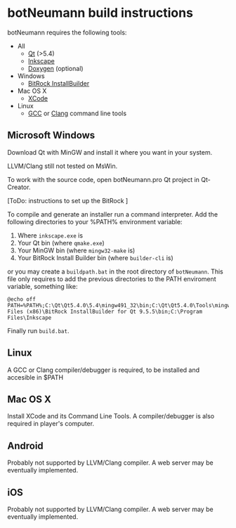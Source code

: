 # botNeumann build instructions

botNeumann requires the following tools:

* All
	* [Qt](http://www.qt.io/) (>5.4)
	* [Inkscape](https://inkscape.org/)
	* [Doxygen](http://doxygen.org) (optional)
* Windows
	* [BitRock InstallBuilder](http://bitrock.com/)
* Mac OS X
	* [XCode](https://developer.apple.com/xcode/)
* Linux
	* [GCC](https://gcc.gnu.org/) or [Clang](http://clang.llvm.org/) command line tools



## Microsoft Windows

Download Qt with MinGW and install it where you want in your system.

LLVM/Clang still not tested on MsWin.

To work with the source code, open botNeumann.pro Qt project in Qt-Creator.

[ToDo: instructions to set up the BitRock ]

To compile and generate an installer run a command interpreter. Add the following directories to your %PATH% environment variable:

1. Where `inkscape.exe` is
2. Your Qt bin (where `qmake.exe`)
3. Your MinGW bin (where `mingw32-make` is)
4. Your BitRock Install Builder bin (where `builder-cli` is)

or you may create a `buildpath.bat` in the root directory of `botNeumann`. This file only requires to add the previous directories to the PATH enviroment variable, something like:

	@echo off
	PATH=%PATH%;C:\Qt\Qt5.4.0\5.4\mingw491_32\bin;C:\Qt\Qt5.4.0\Tools\mingw491_32\bin;C:\Program Files (x86)\BitRock InstallBuilder for Qt 9.5.5\bin;C:\Program Files\Inkscape

Finally run `build.bat`.


## Linux

A GCC or Clang compiler/debugger is required, to be installed and accesible in $PATH


## Mac OS X

Install XCode and its Command Line Tools. A compiler/debugger is also required in player's computer.


## Android

Probably not supported by LLVM/Clang compiler. A web server may be eventually implemented.

## iOS

Probably not supported by LLVM/Clang compiler. A web server may be eventually implemented.

